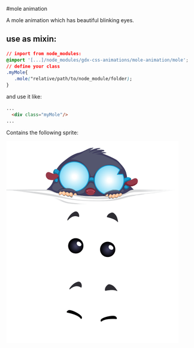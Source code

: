 #mole animation

A mole animation which has beautiful blinking eyes.

## use as mixin:
```css
// inport from node_modules:
@import '[...]/node_modules/gdx-css-animations/mole-animation/mole';
// define your class
.myMole{
   .mole("relative/path/to/node_module/folder);
}
```
and use it like:

```html
...
  <div class="myMole"/>
...
```

Contains the following sprite:


![mole sprite](./mole_animation.png)
